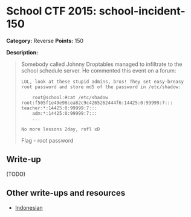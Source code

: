 # School CTF 2015: school-incident-150

**Category:** Reverse
**Points:** 150

**Description:**

> Somebody called Johnny Droptables managed to infiltrate to the school schedule server. He commented this event on a forum:
>
>     LOL, look at these stupid admins, bros! They set easy-breasy root password and store md5 of the password in /etc/shadow:
>
>         root@school:#cat /etc/shadow root:f505f1e49e98cea82c9c4265262444f6:14425:0:99999:7::: teacher:*:14425:0:99999:7:::
>         adm:*:14425:0:99999:7:::
>         ...
>
>     No more lessons 2day, rofl xD
>
> Flag - root password

## Write-up

(TODO)

## Other write-ups and resources

* [Indonesian](http://www.hasnydes.us/2015/05/schoolctf-school-incident-150pts/) 
